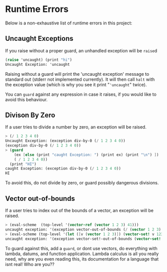 # Runtime Errors #

Below is a non-exhaustive list of runtime errors in this project:

## Uncaught Exceptions ##

If you raise without a proper guard, an unhandled exception will be `raise`d

```scheme
(raise 'uncaught) (print "hi")
Uncaught Exception: 'uncaught
```

Raising without a guard will print the 'uncaught exception'
message to standard out (stderr not implemented currently).
It will then call `halt` with the exception value
(which is why you see it print "`'uncaught`" twice).

You can `guard` against any expression in case it raises,
if you would like to avoid this behaviour.

## Divison By Zero ##

If a user tries to divide a number by zero, an exception will be raised.

```scheme
> (/ 1 2 3 4 0)
Uncaught Exception: (exception div-by-0 (/ 1 2 3 4 0))
(exception div-by-0 (/ 1 2 3 4 0))
> (guard
    (ex [else (print "caught Exception: ") (print ex) (print "\n") ])
    ( / 1 2 3 4 0))
  (print "HI")
caught Exception: (exception div-by-0 (/ 1 2 3 4 0))
HI
```

To avoid this, do not divide by zero, or guard possibly dangerous divisions.

## Vector out-of-bounds ##

If a user tries to index out of the bounds of a vector, an exception will be raised.
```scheme
> (eval-scheme  (top-level '(vector-ref (vector 1 2 3) 41)))
uncaught exception: '(exception vector-out-of-bounds (/ (vector 1 2 3) 41))
> (eval-scheme (top-level '(let ([v (vector 1 2 3)]) (vector-set! v 123 456) v)))
uncaught exception: '(exception vector-set!-out-of-bounds (vector-set! v 123 456))
```

To guard against this, add a `guard`, or dont use vectors,
do everything with lambda, datums, and function application.
Lambda calculus is all you really need, why are you even reading this,
its documentation for a language that isnt real! Who are you??

